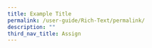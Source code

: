```yaml
---
title: Example Title
permalink: /user-guide/Rich-Text/permalink/
description: ""
third_nav_title: Assign
---
```


